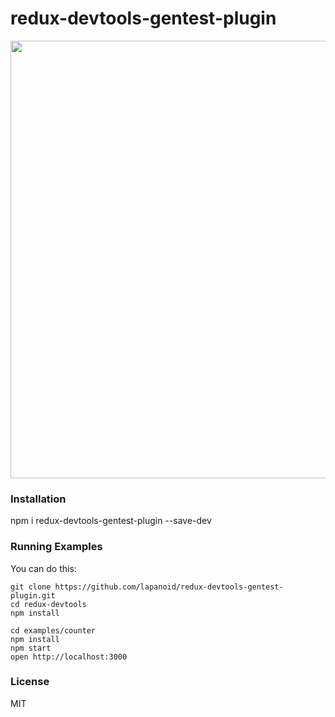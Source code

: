 redux-devtools-gentest-plugin
=========================

<img src='http://dl2.joxi.net/drive/0010/3977/692105/150716/e0cccc4099.png' width='700'>

### Installation

npm i redux-devtools-gentest-plugin --save-dev

### Running Examples

You can do this:

```
git clone https://github.com/lapanoid/redux-devtools-gentest-plugin.git
cd redux-devtools
npm install

cd examples/counter
npm install
npm start
open http://localhost:3000
```

### License

MIT
